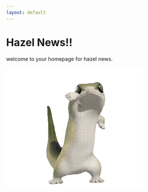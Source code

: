 ```yaml
---
layout: default
---
```


# Hazel News!!

welcome to your homepage for hazel news.

<img src="lizard.gif" style="max-width: 100%">